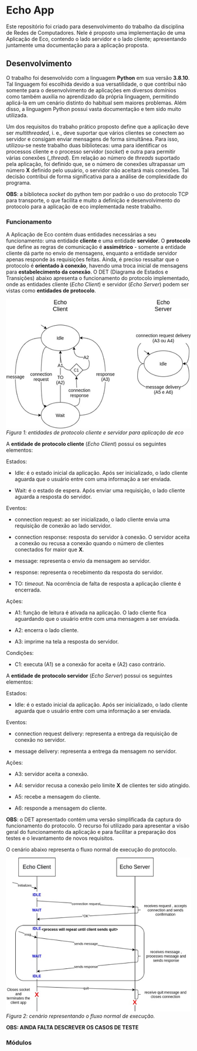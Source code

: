 # Echo App

Este repositório foi criado para desenvolvimento do trabalho da disciplina de Redes de Computadores. Nele é proposto uma implementação de uma Aplicação de Eco, contendo o lado servidor e o lado cliente; apresentando juntamente uma documentação para a aplicação proposta. 

## Desenvolvimento

O trabalho foi desenvolvido com a linguagem **Python** em sua versão **3.8.10**. Tal linguagem foi escolhida devido a sua versatilidade, o que contribui não somente para o desenvolvimento de aplicações em diversos domínios como também auxilia no aprendizado da própria linguagem, permitindo aplicá-la em um cenário distinto do habitual sem maiores problemas. Além disso, a linguagem Python possui vasta documentação e tem sido muito utilizada.

Um dos requisitos do trabaho prático proposto define que a aplicação deve ser *multithreaded*, i. e., deve suportar que vários clientes se conectem ao servidor e consigam enviar mensagens de forma simultânea. Para isso, utilizou-se neste trabalho duas bibliotecas: uma para identificar os processos cliente e o processo servidor (*socket*) e outra para permitir várias conexões (*_thread*). Em relação ao número de *threads* suportado pela aplicação, foi definido que, se o número de conexões ultrapassar um número **X** definido pelo usuário, o servidor não aceitará mais conexões. Tal decisão contribui de forma significativa para a análise de complexidade do programa.

**OBS**: a biblioteca *socket* do python tem por padrão o uso do protocolo TCP para transporte, o que facilita e muito a definição e desenvolvimento do protocolo para a aplicação de eco implementada neste trabalho.

### Funcionamento

A Aplicação de Eco contém duas entidades necessárias a seu funcionamento: uma entidade **cliente** e uma entidade **servidor**. O **protocolo** que define as regras de comunicação é **assimétrico** - somente a entidade cliente dá parte no envio de mensagens, enquanto a entidade servidor apenas responde às requisições feitas. Ainda, é preciso ressaltar que o protocolo é **orientado à conexão**, havendo uma troca inicial de mensagens para **estabelecimento da conexão**. O DET (Diagrama de Estados e Transições) abaixo apresenta o funcionamento do protocolo implementado, onde as entidades cliente (*Echo Client*) e servidor (*Echo Server*) podem ser vistas como **entidades de protocolo**.

![det_echo_protocol](images/det/echo_DET.jpg)
*Figura 1: entidades de protocolo cliente e servidor para aplicação de eco*

A **entidade de protocolo cliente** (*Echo Client*) possui os seguintes elementos:

Estados:

- Idle: é o estado inicial da aplicação. Após ser inicializado, o lado cliente aguarda que o usuário entre com uma informação a ser enviada.

- Wait: é o estado de espera. Após enviar uma requisição, o lado cliente aguarda a resposta do servidor. 

Eventos:

- connection request: ao ser inicializado, o lado cliente envia uma requisição de conexão ao lado servidor.

- connection response: resposta do servidor à conexão. O servidor aceita a conexão ou recusa a conexão quando o número de clientes conectados for maior que **X**. 

- message: representa o envio da mensagem ao servidor.

- response: representa o recebimento da resposta do servidor. 

- TO: *timeout*. Na ocorrência de falta de resposta a aplicação cliente é encerrada.

Ações: 

- A1: função de leitura é ativada na aplicação. O lado cliente fica aguardando que o usuário entre com uma mensagem a ser enviada. 

- A2: encerra o lado cliente. 

- A3: imprime na tela a resposta do servidor.

Condições:

- C1: executa (A1) se a conexão for aceita e (A2) caso contrário.

A **entidade de protocolo servidor** (*Echo Server*) possui os seguintes elementos:

Estados:

- Idle: é o estado inicial da aplicação. Após ser inicializado, o lado cliente aguarda que o usuário entre com uma informação a ser enviada.

Eventos:

- connection request delivery: representa a entrega da requisição de conexão no servidor.

- message delivery: representa a entrega da mensagem no servidor.

Ações: 

- A3: servidor aceita a conexão.

- A4: servidor recusa a conexão pelo limite **X** de clientes ter sido atingido. 

- A5: recebe a mensagem do cliente.

- A6: responde a mensagem do cliente. 

**OBS**: o DET apresentado contém uma versão simplificada da captura do funcionamento do protocolo. O recurso foi utilizado para apresentar a visão geral do funcionamento da aplicação e para facilitar a preparação dos testes e o levantamento de novos requisitos. 

O cenário abaixo representa o fluxo normal de execução do protocolo.

![det_scenery_protocol](images/scenery/echo_scenery_01.jpg)
*Figura 2: cenário representando o fluxo normal de execução.*

**OBS: AINDA FALTA DESCREVER OS CASOS DE TESTE**

### Módulos











